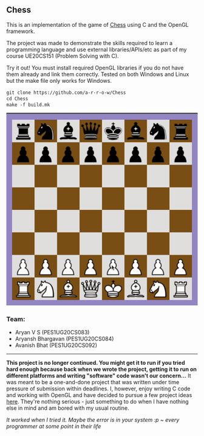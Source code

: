 ## Chess

This is an implementation of the game of [Chess](https://en.wikipedia.org/wiki/Chess) using C and the OpenGL framework.

The project was made to demonstrate the skills required to learn a programming language and use external libraries/APIs/etc as part of my course UE20CS151 (Problem Solving with C).

Try it out! You must install required OpenGL libraries if you do not have them already and link them correctly. Tested on both Windows and Linux but the make file only works for Windows.

```
git clone https://github.com/a-r-r-o-w/Chess
cd Chess
make -f build.mk
```



![demo-gif](./resources/demo.gif)



### Team:

- Aryan V S (PES1UG20CS083)
- Aryansh Bhargavan (PES1UG20CS084)
- Avanish Bhat (PES1UG20CS092)

****



**This project is no longer continued. You might get it to run if you tried hard enough because back when we wrote the project, getting it to run on different platforms and writing "software" code wasn't our concern...** It was meant to be a one-and-done project that was written under time pressure of submission within deadlines. I, however, enjoy writing C code and working with OpenGL and have decided to pursue a few project ideas [here](https://github.com/a-r-r-o-w/opengl-projects). They're nothing serious - just something to do when I have nothing else in mind and am bored with my usual routine.



_It worked when I tried it. Maybe the error is in your system :p ~ every programmer at some point in their life_
